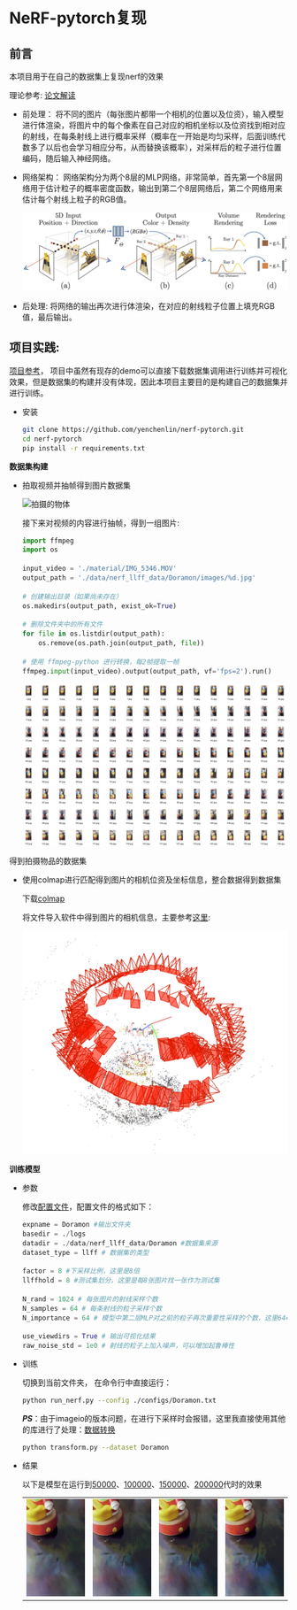 # NeRF-pytorch复现

## 前言
本项目用于在自己的数据集上复现nerf的效果

理论参考:
[论文解读](https://www.bilibili.com/video/BV1CC411V7oq/?spm_id_from=333.337.search-card.all.click&vd_source=0fbfb8d661ad4bc042e989ccabc1f48e)

- 前处理：
将不同的图片（每张图片都带一个相机的位置以及位资），输入模型进行体渲染，将图片中的每个像素在自己对应的相机坐标以及位资找到相对应的射线，在每条射线上进行概率采样（概率在一开始是均匀采样，后面训练代数多了以后也会学习相应分布，从而替换该概率），对采样后的粒子进行位置编码，随后输入神经网络。

- 网络架构：
网络架构分为两个8层的MLP网络，非常简单，首先第一个8层网络用于估计粒子的概率密度函数，输出到第二个8层网络后，第二个网络用来估计每个射线上粒子的RGB值。

  <img src='./material/pipeline.jpg'/>

- 后处理:
将网络的输出再次进行体渲染，在对应的射线粒子位置上填充RGB值，最后输出。


## 项目实践:
[项目参考](https://github.com/yenchenlin/nerf-pytorch)，
项目中虽然有现存的demo可以直接下载数据集调用进行训练并可视化效果，但是数据集的构建并没有体现，因此本项目主要目的是构建自己的数据集并进行训练。

* 安装

  ```sh
  git clone https://github.com/yenchenlin/nerf-pytorch.git
  cd nerf-pytorch
  pip install -r requirements.txt
  ```
**数据集构建**
- 拍取视频并抽帧得到图片数据集
  
  ![拍摄的物体](./material/IMG_5346.gif)

  接下来对视频的内容进行抽帧，得到一组图片:
  ```python
  import ffmpeg
  import os

  input_video = './material/IMG_5346.MOV'
  output_path = './data/nerf_llff_data/Doramon/images/%d.jpg'

  # 创建输出目录（如果尚未存在）
  os.makedirs(output_path, exist_ok=True)

  # 删除文件夹中的所有文件
  for file in os.listdir(output_path):
      os.remove(os.path.join(output_path, file))

  # 使用 ffmpeg-python 进行转换，每2帧提取一帧
  ffmpeg.input(input_video).output(output_path, vf='fps=2').run()
  ```
  <img src='./material/image.png'/>
得到拍摄物品的数据集

- 使用colmap进行匹配得到图片的相机位资及坐标信息，整合数据得到数据集
  
  下载[colmap](https://demuc.de/colmap/#download)

  将文件导入软件中得到图片的相机信息，主要参考[这里](https://zhuanlan.zhihu.com/p/576416530):
  
  <img src='./material/camera.PNG'/>
  
**训练模型**

- 参数
  
  修改[配置文件](./configs/Doramon.txt)，配置文件的格式如下：
  ```python
  expname = Doramon #输出文件夹
  basedir = ./logs 
  datadir = ./data/nerf_llff_data/Doramon #数据集来源
  dataset_type = llff # 数据集的类型

  factor = 8 #下采样比例，这里是8倍
  llffhold = 8 #测试集划分，这里是每8张图片找一张作为测试集

  N_rand = 1024 # 每张图片的射线采样个数
  N_samples = 64 # 每条射线的粒子采样个数
  N_importance = 64 # 模型中第二层MLP对之前的粒子再次重要性采样的个数，这里64=64表示全用

  use_viewdirs = True # 输出可视化结果
  raw_noise_std = 1e0 # 射线的粒子上加入噪声，可以增加起鲁棒性
  ```
  
- 训练
  
  切换到当前文件夹，
  在命令行中直接运行：

  ```sh
  python run_nerf.py --config ./configs/Doramon.txt
  ```
  
  ***PS***：由于imageio的版本问题，在进行下采样时会报错，这里我直接使用其他的库进行了处理：[数据转换](./transform.py)
  ```sh
  python transform.py --dataset Doramon
  ```
- 结果
  
  以下是模型在运行到[50000](./material/Doramon_50000.gif)、[100000](./material/Doramon_100000.gif)、[150000](./material/Doramon_150000.gif)、[200000](./material/Doramon_200000.gif)代时的效果

  <table>
    <tr>
      <td><img src="./material/Doramon_50000.gif" alt="Image 1" width="150" /></td>
      <td><img src="./material/Doramon_100000.gif" alt="Image 2" width="150" /></td>
      <td><img src="./material/Doramon_150000.gif" alt="Image 3" width="150" /></td>
      <td><img src="./material/Doramon_200000.gif" alt="Image 3" width="150" /></td>
    </tr>
  </table>
